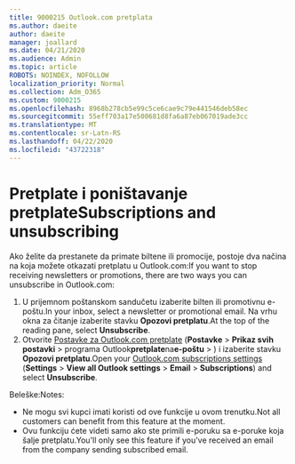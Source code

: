 ```yaml
---
title: 9000215 Outlook.com pretplata
ms.author: daeite
author: daeite
manager: joallard
ms.date: 04/21/2020
ms.audience: Admin
ms.topic: article
ROBOTS: NOINDEX, NOFOLLOW
localization_priority: Normal
ms.collection: Adm_O365
ms.custom: 9000215
ms.openlocfilehash: 8968b278cb5e99c5ce6cae9c79e441546deb58ec
ms.sourcegitcommit: 55eff703a17e500681d8fa6a87eb067019ade3cc
ms.translationtype: MT
ms.contentlocale: sr-Latn-RS
ms.lasthandoff: 04/22/2020
ms.locfileid: "43722318"
---
```

# <a name="subscriptions-and-unsubscribing"></a><span data-ttu-id="0feb1-102">Pretplate i poništavanje pretplate</span><span class="sxs-lookup"><span data-stu-id="0feb1-102">Subscriptions and unsubscribing</span></span>

<span data-ttu-id="0feb1-103">Ako želite da prestanete da primate biltene ili promocije, postoje dva načina na koja možete otkazati pretplatu u Outlook.com:</span><span class="sxs-lookup"><span data-stu-id="0feb1-103">If you want to stop receiving newsletters or promotions, there are two ways you can unsubscribe in Outlook.com:</span></span>

1. <span data-ttu-id="0feb1-104">U prijemnom poštanskom sandučetu izaberite bilten ili promotivnu e-poštu.</span><span class="sxs-lookup"><span data-stu-id="0feb1-104">In your inbox, select a newsletter or promotional email.</span></span> <span data-ttu-id="0feb1-105">Na vrhu okna za čitanje izaberite stavku **Opozovi pretplatu**.</span><span class="sxs-lookup"><span data-stu-id="0feb1-105">At the top of the reading pane, select **Unsubscribe**.</span></span>
2. <span data-ttu-id="0feb1-106">Otvorite [Postavke za Outlook.com pretplate](https://outlook.live.com/mail/options/mail/brandsSubscriptions) (**Postavke** > **Prikaz svih postavki** > programa Outlook**pretplate**na**e-poštu** > ) i izaberite stavku **Opozovi pretplatu**.</span><span class="sxs-lookup"><span data-stu-id="0feb1-106">Open your [Outlook.com subscriptions settings](https://outlook.live.com/mail/options/mail/brandsSubscriptions) (**Settings** > **View all Outlook settings** > **Email** > **Subscriptions**) and select **Unsubscribe**.</span></span>

<span data-ttu-id="0feb1-107">Beleške:</span><span class="sxs-lookup"><span data-stu-id="0feb1-107">Notes:</span></span>

- <span data-ttu-id="0feb1-108">Ne mogu svi kupci imati koristi od ove funkcije u ovom trenutku.</span><span class="sxs-lookup"><span data-stu-id="0feb1-108">Not all customers can benefit from this feature at the moment.</span></span>
- <span data-ttu-id="0feb1-109">Ovu funkciju ćete videti samo ako ste primili e-poruku sa e-poruke koja šalje pretplatu.</span><span class="sxs-lookup"><span data-stu-id="0feb1-109">You'll only see this feature if you've received an email from the company sending subscribed email.</span></span>